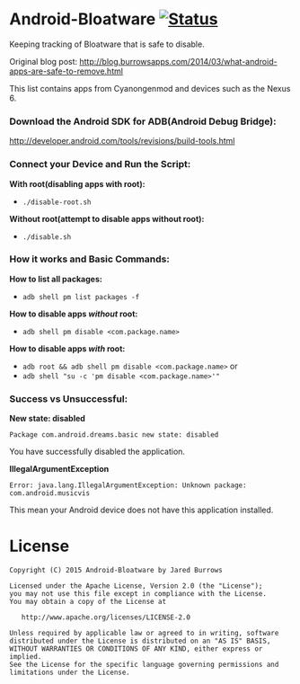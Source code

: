 Android-Bloatware [![Status](https://travis-ci.org/jaredsburrows/android-bloatware.svg?branch=master)](https://travis-ci.org/jaredsburrows/android-bloatware)
=====
Keeping tracking of Bloatware that is safe to disable.

Original blog post: http://blog.burrowsapps.com/2014/03/what-android-apps-are-safe-to-remove.html

This list contains apps from Cyanongenmod and devices such as the Nexus 6. 

### Download the Android SDK for ADB(Android Debug Bridge):

http://developer.android.com/tools/revisions/build-tools.html

### Connect your Device and Run the Script:

**With root(disabling apps with root):**
 - `./disable-root.sh`

**Without root(attempt to disable apps without root):**
 - `./disable.sh`

### How it works and Basic Commands:

**How to list all packages:**

 - `adb shell pm list packages -f`

**How to disable apps *without* root:**

 - `adb shell pm disable <com.package.name>`

**How to disable apps *with* root:**

 - `adb root && adb shell pm disable <com.package.name>`
 or
 - `adb shell "su -c 'pm disable <com.package.name>'"`

### Success vs Unsuccessful:

**New state: disabled**

`Package com.android.dreams.basic new state: disabled`

You have successfully disabled the application.

**IllegalArgumentException**

`Error: java.lang.IllegalArgumentException: Unknown package: com.android.musicvis`

This mean your Android device does not have this application installed. 

License
=========

    Copyright (C) 2015 Android-Bloatware by Jared Burrows
   
    Licensed under the Apache License, Version 2.0 (the "License");
    you may not use this file except in compliance with the License.
    You may obtain a copy of the License at

       http://www.apache.org/licenses/LICENSE-2.0

    Unless required by applicable law or agreed to in writing, software
    distributed under the License is distributed on an "AS IS" BASIS,
    WITHOUT WARRANTIES OR CONDITIONS OF ANY KIND, either express or implied.
    See the License for the specific language governing permissions and
    limitations under the License.

